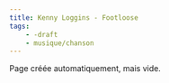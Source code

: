 ```yaml
---
title: Kenny Loggins - Footloose
tags:
    - -draft
    - musique/chanson
---
```


Page créée automatiquement, mais vide.
